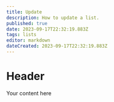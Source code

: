 ```yaml
---
title: Update
description: How to update a list.
published: true
date: 2023-09-17T22:32:19.883Z
tags: lists
editor: markdown
dateCreated: 2023-09-17T22:32:19.883Z
---
```


# Header
Your content here